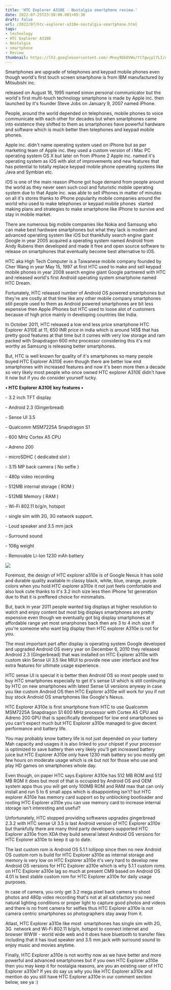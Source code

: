 ```yaml
---
title: 'HTC Explorer A310E - Nostalgia smartphone review.'
date: 2022-07-25T23:58:00.001+05:30
draft: false
url: /2022/07/htc-explorer-a310e-nostalgia-smartphone.html
tags: 
- technology
- HTC Explorer A310E
- Nostalgia
- smartphone
- Review
thumbnail: https://lh3.googleusercontent.com/-Mney9Qb8VWo/Yt7gwjpl7LI/AAAAAAAAMt4/HPr5RmJeENcFj9XYM_9-Nll6a_l-emoQACNcBGAsYHQ/s1600/1658773690481232-0.png
---
```


  

Smartphones are upgrade of telephones and keypad mobile phones even though world's first touch screen smartphone is from IBM manufactured by Mitsubishi inc.

released on August 16, 1995 named simon personal communicator but the world's first multi-touch technology smartphone is made by Apple inc. then launched by it's founder Steve Jobs on January 9, 2007 named iPhone.

  

People, around the world depended on telephones, mobile phones to voice communicate with each other for decades but when smartphones came into existence they shifted to them as smartphones have powerful hardware and software which is much better then telephones and keypad mobile phones.

  

Apple inc. didn't name operating system used on iPhone but as per marketing team of Apple inc. they used a custom version of i Mac PC operating system OS X but later on from iPhone 2 Apple inc. named it's operating system as iOS with alot of improvements and new features that has potential to totally replace keypad mobile phone operating systems like Java and Symbian etc.

  

iOS is one of the main reason iPhone got huge demand from people around the world as they never seen such cool and futuristic mobile operating system due to that Apple inc. was able to sell iPhones in matter of minutes on all it's stores thanks to iPhone popularity mobile companies around the world who used to make telephones or keypad mobile phones  started making plans and strategies to make smartphone like iPhone to survive and stay in mobile market.

  

There are numerous big mobile companies like Nokia and Samsung who can make best hardware smartphones but what they lack is modern and advanced operating system like iOS but thankfully search engine giant Google in year 2005 acquired a operating system named Android from Andy Rubens then developed and made it free and open source software to release on smartphones that eventually become best alternative to iOS.

  

HTC aka High Tech Computer is a Taiwanese mobile company founded by Cher Wang in year May 15, 1997 at first HTC used to make and sell keypad mobile phones in year 2008 search engine giant Google partnered with HTC and released world's first Android operating system smartphone named HTC Dream.

  

Fortunately, HTC released number of Android OS powered smartphones but they're are costly at that time like any other mobile company smartphones still people used to them as Android powered smartphones are bit less expensive then Apple iPhones but HTC used to loose alot of customers because of high price mainly in developing countries like India.

  

In October 2011, HTC released a low end less price smartphone HTC Explorer A310E at 11, 650 INR price in india which is around 145$ that has pretty good features at that time but it comes with very low storage and ram packed with Snapdragon 600 mhz processor considering this it's not worthy as Samsung is releasing better smartphones.

  

But, HTC is well known for quality of it's smartphones so many people buyed HTC Explorer A310E even though there are better low end smartphones with increased features and now it's been more then a decade so very likely most people who once owned HTC explorer A310E didn't have it now but if you do consider yourself lucky.

  

**• HTC Explorer A310E key features •**

\- 3.2 inch TFT display

\- Android 2.3 (Gingerbread)

\- Sense UI 3.5

\- Qualcomm MSM7225A Snapdragon S1

\- 600 MHz Cortex A5 CPU

\- Adreno 200

\- microSDHC ( dedicated slot )

\- 3.15 MP back camera ( No selfie )

\- 480p video recording

\- 512MB internal storage ( ROM )

\- 512MB Memory ( RAM )

\- Wi-Fi 802.11 b/g/n, hotspot

\- single sim with 2G, 3G network support.

\- Loud speaker and 3.5 mm jack

\- Surround sound

\- 108g weight

\- Removable Li-Ion 1230 mAh battery

  

 ![](https://lh3.googleusercontent.com/-KBj7_K0Zo4Y/Yt90F_lwj9I/AAAAAAAAMuA/tPyoU8C1LLobceXxV2uQKpKbkNas7VlMQCNcBGAsYHQ/s1600/1658811411246805-0.png) 

  

  

Foremost, the design of HTC explorer a310e is of Google Nexus it has solid and durable quality available in classy black, white, blue, orange, purple colors when you hold HTC explorer a310e it not just feels comfortable and also look cute thanks to it's 3.2 inch size less then iPhone 1st generation due to that it is preffered choice for minimalists.

  

But, back in year 2011 people wanted big displays at higher resolution to watch and enjoy content but most big displays smartphones are pretty expensive even though we eventually got big display smartphones at affordable range yet most smarphones back then are 3 to 4 inch size if you're someone who want big display then HTC explorer A310e is not for you.

  

The most important part after display is operating system Google developed and upgraded Android OS every year on December 6, 2010 they released Android 2.3 (Gingerbread) that was installed on HTC Explorer a310e with custom skin Sense UI 3.5 like MIUI to provide new user interface and few extra features for ultimate usage experience.

  

HTC sense UI is special it is better then Android OS so most people used to buy HTC smartphones especially to get it's sense UI which is still continuing by HTC on new smartphones with latest Sense UI versions anyway in case you like custom Android OS then HTC Explorer a310e will work for you if not buy stock Android OS smartphones like Google's Nexus.

  

HTC Explorer A310e is first smartphone from HTC to use Qualcomm MSM7225A Snapdragon S1 600 MHz processor with Cortex A5 CPU and Adreno 200 GPU that is specifically developed for low end smartphones so you can't expect much but HTC Explorer a310e managed to give decent performance and battery life.

  

You may probably know battery life is not just depended on your battery Mah capacity and usages it is also linked to your chipset if your processor is optimized to save battery then very likely you'll get increased battery juice but HTC Explorer A310e only have 1230 mah battery so you mostly get few hours on moderate usage which is ok but not for those who use and play HD games on smartphones whole day.

  

Even though, on paper HTC says Explorer A310e has 512 MB ROM and 512 MB ROM it does but most of that is occupied by Android OS and OEM system apps thus you will get only 100MB ROM and RAM max that can only install and run 5 to 6 small apps which is disappointing isn't? but HTC explorer A310e has memory card support so by unblocking bootloader and rooting HTC Explorer a310e you can use memory card to increase internal storage isn't interesting and useful?

  

Unfortunately, HTC stopped providing softwares upgrades gingerbread 2.3.2 with HTC sense UI 3.5 is last Android version of HTC Explorer a310e but thankfully there are many third party developers supported HTC Explorer a310e from XDA they build several latest Android OS versions for HTC Explorer a310e to keep it up to date.

  

The last custom rom is Android OS 5.1.1 lollipop since then no new Android OS custom rom is build for HTC Explorer a310e as internal storage and memory is very low on HTC Explorer a310e it's very hard to develop new Android OS versions for HTC Explorer a310e which is why 5.1.1 custom roms on HTC Explorer a310e lag so much at present CM9 based on Android OS 4.01 is best stable custom rom for HTC Explorer a310e for daily usage purposes.

  

In case of camera, you only get 3.2 mega pixel back camera to shoot photos and 480p video recording that's not at all satisfactory you need natural lighting conditions or proper light to capture good photos and videos and there is no front camera for selfies thus HTC Explorer a310e is not camera centric smartphones so photographers stay away from it.

  

Atlast, HTC Explorer a310e like most  smartphones has single sim with 2G, 3G  network and Wi-Fi 802.11 b/g/n, hotspot to connect internet and browser WWW - world wide web and it does have bluetooth to transfer files including that it has loud speaker and 3.5 mm jack with surround sound to enjoy music and movies anytime.

  

Finally, HTC Explorer a310e is not worthy now as we have better and more powerful and advanced smartphones but if you own HTC Explorer a310e then you may keep it for nostalgia reasons, are you an existing user of HTC Explorer a310e? If yes do say us why you like HTC Explorer a310e and mention do you still have HTC Explorer a310e in our comment section below, see ya :)